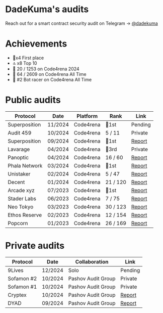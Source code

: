 # DadeKuma's audits

Reach out for a smart contract security audit on Telegram -> [@dadekuma](https://t.me/dadekuma)

# Achievements
- 🥇x4 First place
- 🔝 x8 Top 10
- 🎉 20 / 1253 on Code4rena 2024
- 🚀 64 / 2609 on Code4rena All Time
- 🤖 #2 Bot racer on Code4rena All Time

# Public audits
| Protocol | Date | Platform | Rank | Link |
|------|------|----------|------|------|
| Superposition     |   11/2024   |   Code4rena       |  🥇1st    |  Pending    |
| Audit 459     |   10/2024   |   Code4rena       |  5 / 11   |  Private    |
| Superposition     |   09/2024   |   Code4rena       |  🥇1st    |  [Report](https://code4rena.com/reports/2024-08-superposition)    |
| Lavarage     |   04/2024   |   Code4rena       |  🥉3rd    |  Private    |
| Panoptic     |   04/2024   |   Code4rena       |  16 / 60    |  [Report](https://code4rena.com/reports/2024-04-panoptic)    |
| Phala Network     |   03/2024   |   Code4rena       |  🥇1st    |  [Report](https://code4rena.com/reports/2024-03-phala-network)    |
| Unistaker     |   02/2024   |   Code4rena       |  5 / 47    |  [Report](https://code4rena.com/audits/2024-02-unistaker-infrastructure)    |
| Decent     |   01/2024   |   Code4rena       |  21 / 120    |  [Report](https://code4rena.com/reports/2024-01-decent)    |
| Arcade xyz     |   07/2023   |   Code4rena       |  🥇1st    |  [Report](https://code4rena.com/reports/2023-07-arcade)    |
| Stader Labs     |   06/2023   |   Code4rena       |  7 / 75    |  [Report](https://code4rena.com/reports/2023-06-stader)    |
| Neo Tokyo     |   03/2023   |   Code4rena       |  30 / 123    |  [Report](https://code4rena.com/reports/2023-03-neotokyo)    |
| Ethos Reserve     |   02/2023   |   Code4rena       |  12 / 154    |  [Report](https://code4rena.com/reports/2023-02-ethos)    |
| Popcorn     |   01/2023   |   Code4rena       |  26 / 169    |  [Report](https://code4rena.com/reports/2023-01-popcorn)    |

# Private audits
| Protocol | Date | Collaboration | Link |
|----------|------|---------------|------|
|   9Lives   |  12/2024    |    Solo            | Pending     |
|   Sofamon #2   |  10/2024    |    Pashov Audit Group            | Private     |
|   Sofamon #1  |  10/2024    |    Pashov Audit Group            | Private     |
|   Cryptex   |  10/2024    |    Pashov Audit Group            | [Report](https://github.com/pashov/audits/blob/master/team/pdf/Cryptex-security-review.pdf)     |
|   DYAD   |  09/2024    |    Pashov Audit Group            | [Report](https://github.com/pashov/audits/blob/master/team/pdf/Dyad-security-review.pdf)     |
